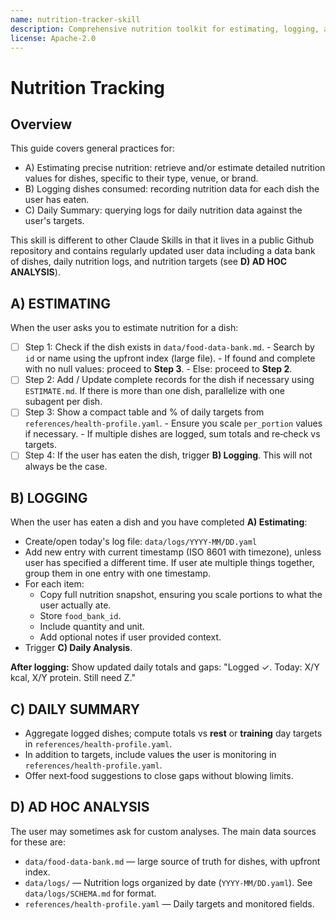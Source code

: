 ```yaml
---
name: nutrition-tracker-skill
description: Comprehensive nutrition toolkit for estimating, logging, and analysing what Thomas eats.
license: Apache-2.0
---
```


# Nutrition Tracking

## Overview
This guide covers general practices for:
 - A) Estimating precise nutrition: retrieve and/or estimate detailed nutrition values for dishes, specific to their type, venue, or brand.
 - B) Logging dishes consumed: recording nutrition data for each dish the user has eaten.
 - C) Daily Summary: querying logs for daily nutrition data against the user's targets.

This skill is different to other Claude Skills in that it lives in a public Github repository and contains regularly updated user data including a data bank of dishes, daily nutrition logs, and nutrition targets (see **D) AD HOC ANALYSIS**).

## A) ESTIMATING
When the user asks you to estimate nutrition for a dish:
- [ ] Step 1: Check if the dish exists in `data/food-data-bank.md`. 
      - Search by `id` or name using the upfront index (large file).
      - If found and complete with no null values: proceed to **Step 3**.
      - Else: proceed to **Step 2**.
- [ ] Step 2: Add / Update complete records for the dish if necessary using `ESTIMATE.md`. If there is more than one dish, parallelize with one subagent per dish.
- [ ] Step 3: Show a compact table and % of daily targets from `references/health-profile.yaml`.
      - Ensure you scale `per_portion` values if necessary.
      - If multiple dishes are logged, sum totals and re‑check vs targets.
- [ ] Step 4: If the user has eaten the dish, trigger **B) Logging**. This will not always be the case.

## B) LOGGING
When the user has eaten a dish and you have completed **A) Estimating**:
   - Create/open today's log file: `data/logs/YYYY-MM/DD.yaml`
   - Add new entry with current timestamp (ISO 8601 with timezone), unless user has specified a different time. If user ate multiple things together, group them in one entry with one timestamp.
   - For each item:
     - Copy full nutrition snapshot, ensuring you scale portions to what the user actually ate.
     - Store `food_bank_id`.
     - Include quantity and unit.
     - Add optional notes if user provided context.
   - Trigger **C) Daily Analysis**.

**After logging:** Show updated daily totals and gaps: "Logged ✓. Today: X/Y kcal, X/Y protein. Still need Z."

## C) DAILY SUMMARY
- Aggregate logged dishes; compute totals vs **rest** or **training** day targets in `references/health-profile.yaml`.
- In addition to targets, include values the user is monitoring in `references/health-profile.yaml`.
- Offer next‑food suggestions to close gaps without blowing limits.

## D) AD HOC ANALYSIS
The user may sometimes ask for custom analyses. The main data sources for these are:
- `data/food-data-bank.md` — large source of truth for dishes, with upfront index.
- `data/logs/` — Nutrition logs organized by date (`YYYY-MM/DD.yaml`). See `data/logs/SCHEMA.md` for format.
- `references/health-profile.yaml` — Daily targets and monitored fields.

